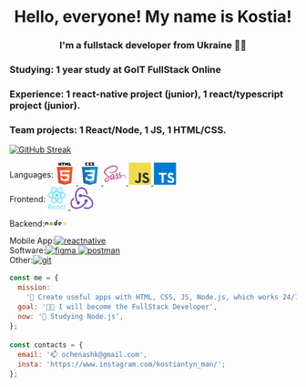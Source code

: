 <h1 align="center">Hello, everyone! My name is Kostia!</h1>
<h3 align="center">I'm a fullstack developer from Ukraine 💙💛</h3>

### Studying: 1 year study at GoIT FullStack Online

### Experience: 1 react-native project (junior), 1 react/typescript project (junior).

### Team projects: 1 React/Node, 1 JS, 1 HTML/CSS.

[![GitHub Streak](https://github-readme-streak-stats.herokuapp.com?user=KostiantynO&theme=dark)](https://git.io/streak-stats)

<div style="display: flex; align-items: center; flex-wrap: wrap;">
  <span align="left">Languages: </span>
  <span align="left">
    <a href="https://www.w3.org/html/" target="_blank" rel="noreferrer">
      <img src="https://raw.githubusercontent.com/devicons/devicon/master/icons/html5/html5-original-wordmark.svg" alt="html5" width="40" height="40" />
    </a>
    <a href="https://www.w3schools.com/css/" target="_blank" rel="noreferrer">
      <img src="https://raw.githubusercontent.com/devicons/devicon/master/icons/css3/css3-original-wordmark.svg" alt="css3" width="40" height="40" />
    </a>
    <a href="https://sass-lang.com" target="_blank" rel="noreferrer">
      <img src="https://raw.githubusercontent.com/devicons/devicon/master/icons/sass/sass-original.svg" alt="sass" width="40" height="40" />
    </a>
    <a href="https://developer.mozilla.org/en-US/docs/Web/JavaScript" target="_blank" rel="noreferrer">
      <img src="https://raw.githubusercontent.com/devicons/devicon/master/icons/javascript/javascript-original.svg" alt="javascript" width="40" height="40" />
    </a>
    <a href="https://www.typescriptlang.org/" target="_blank" rel="noreferrer">
      <img src="https://raw.githubusercontent.com/devicons/devicon/master/icons/typescript/typescript-original.svg" alt="typescript" width="40" height="40" />
    </a>
  </span>
</div>

<div style="display: flex; align-items: center; flex-wrap: wrap;">
  <span align="left">Frontend: </span>
  <span>
    <a href="https://reactjs.org/" target="_blank" rel="noreferrer">
      <img src="https://raw.githubusercontent.com/devicons/devicon/master/icons/react/react-original-wordmark.svg" alt="react" width="40" height="40" />
    </a>
    <a href="https://redux.js.org" target="_blank" rel="noreferrer">
      <img src="https://raw.githubusercontent.com/devicons/devicon/master/icons/redux/redux-original.svg" alt="redux" width="40" height="40" />
    </a>
  </span>
</div>

<div style="display: flex; align-items: center; flex-wrap: wrap;">
  <span align="left">Backend: </span>
  <span>
    <a href="https://nodejs.org" target="_blank" rel="noreferrer">
      <img src="https://raw.githubusercontent.com/devicons/devicon/master/icons/nodejs/nodejs-original-wordmark.svg" alt="nodejs" width="40" height="40" />
    </a>
  </span>
</div>

<div style="display: flex; align-items: center; flex-wrap: wrap;">
  <span align="left">Mobile App: </span>
  <span>
    <a href="https://reactnative.dev/" target="_blank" rel="noreferrer">
      <img src="https://reactnative.dev/img/header_logo.svg" alt="reactnative" width="40" height="40" />
    </a>
  </span>
</div>

<div style="display: flex; align-items: center; flex-wrap: wrap;">
  <span align="left">Software: </span>
  <span>
    <a href="https://www.figma.com/" target="_blank" rel="noreferrer">
      <img src="https://www.vectorlogo.zone/logos/figma/figma-icon.svg" alt="figma" width="40" height="40"/>
    </a>
    <a href="https://postman.com" target="_blank" rel="noreferrer">
      <img src="https://www.vectorlogo.zone/logos/getpostman/getpostman-icon.svg" alt="postman" width="40" height="40"/>
    </a>
  </span>
</div>

<div style="display: flex; align-items: center; flex-wrap: wrap;">
  <span align="left">Other: </span>
  <span>
    <a href="https://git-scm.com/" target="_blank" rel="noreferrer">
      <img src="https://www.vectorlogo.zone/logos/git-scm/git-scm-icon.svg" alt="git" width="40" height="40" />
    </a>
  </span>
</div>

```js
const me = {
  mission:
    '🎯 Create useful apps with HTML, CSS, JS, Node.js, which works 24/7/365',
  goal: '👨‍🎓 I will become the FullStack Developer',
  now: '🌱 Studying Node.js',
};

const contacts = {
  email: '📫 ochenashk@gmail.com',
  insta: 'https://www.instagram.com/kostiantyn_man/';
};
```

<!---
KostiantynO/KostiantynO is a ✨ special ✨ repository because its `README.md` (this file) appears on your GitHub profile.
You can click the Preview link to take a look at your changes.
--->
